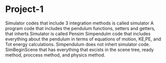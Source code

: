 # Project-1
Simulator codes that include 3 integration methods is called simulator
A program code that includes the pendulum functions, setters and getters, that inherts Simulator is called Pensim
Simpendulm code that includes everything about the pendulum in terms of equations of motion, KE,PE, and Tot energy calculations. Simpendulum does not inhert simulator code.
SimBeginScene that has everything that excists in the scene tree, ready method, proccess method, and physics method.
